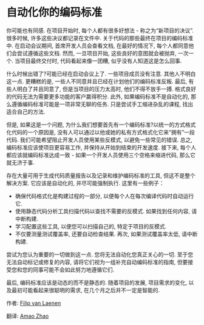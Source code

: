 # 自动化你的编码标准

你可能也有同感. 在项目开始时, 每个人都有很多好想法 - 称之为“新项目的决议”. 很多时候, 许多这些决议都记录在文件中. 关于代码的那些最终在项目的编码标准中. 在启动会议期间, 首席开发人员会查看文档, 在最好的情况下, 每个人都同意他们会尝试遵循这些文档. 然而, 一旦项目开始, 这些良好的意图就会被抛弃, 一次一个. 当项目最终交付时, 代码看起来像一团糟, 似乎没有人知道这是怎么回事. 

什么时候出错了?可能已经在启动会议上了. 一些项目成员没有注意. 其他人不明白这一点. 更糟糕的是, 一些人不同意并且已经在计划他们的编码标准反叛. 最后, 有些人明白了并且同意了, 但是当项目的压力太高时, 他们不得不放手一搏. 格式良好的代码无法为需要更多功能的客户赢得积分. 此外, 如果编码标准不是自动化的, 那么遵循编码标准可能是一项非常无聊的任务. 只是尝试手工缩进杂乱的课程, 找出适合自己的方法. 

但是, 如果这是一个问题, 为什么我们想要首先有一个编码标准?以统一的方式格式化代码的一个原因是, 没有人可以通过以他或她的私有方式格式化它来“拥有”一段代码. 我们可能希望阻止开发人员使用某些反模式, 以避免一些常见的错误. 总之, 编码标准应该使项目更容易工作, 并保持从开始到结束的开发速度. 接下来, 每个人都应该就编码标准达成一致 - 如果一个开发人员使用三个空格来缩进代码, 那么它就无济于事. 

存在大量可用于生成代码质量报告以及记录和维护编码标准的工具, 但这不是整个解决方案. 它应该是自动化的, 并尽可能强制执行. 这里有一些例子：

- 确保代码格式化是构建过程的一部分, 以便每个人在每次编译代码时自动运行它. 
- 使用静态代码分析工具扫描代码以查找不需要的反模式. 如果找到任何内容, 请中断构建. 
- 学习配置这些工具, 以便您可以扫描自己的, 特定于项目的反模式. 
- 不仅要测量测试覆盖率, 还要自动检查结果. 再次, 如果测试覆盖率太低, 请中断构建. 

尝试为您认为重要的一切做到这一点. 您将无法自动化您真正关心的一切. 至于您无法自动标记或修复的内容, 请将它们视为一组补充自动编码标准的指南, 但要接受您和您的同事可能不会如此努力地遵循它们. 

最后, 编码标准应该是动态的而不是静态的. 随着项目的发展, 项目需求的变化, 以及最初可能看起来很聪明的需求, 在几个月之后并不一定是智能的. 

作者: [Filip van Laenen](http://programmer.97things.oreilly.com/wiki/index.php/Filip_van_Laenen)

翻译: [Amao Zhao](https://blog.amaozhao.com)